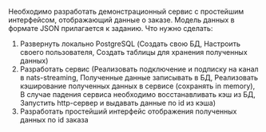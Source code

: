 Необходимо разработать демонстрационный сервис с простейшим интерфейсом, отображающий данные о заказе. Модель данных в формате JSON прилагается к заданию.
Что нужно сделать:
1. Развернуть локально PostgreSQL (Создать свою БД, Настроить своего пользователя, Создать таблицы для хранения полученных данных)
2. Разработать сервис (Реализовать подключение и подписку на канал в nats-streaming, Полученные данные записывать в БД, Реализовать кэширование полученных данных в сервисе (сохранять in memory), В случае падения сервиса необходимо восстанавливать кэш из БД, Запустить http-сервер и выдавать данные по id из кэша)
3. Разработать простейший интерфейс отображения полученных данных по id заказа
